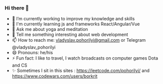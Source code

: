 ### Hi there 👋

<!--
**borkrit/borkrit** is a ✨ _special_ ✨ repository because its `README.md` (this file) appears on your GitHub profile.

Here are some ideas to get you started:
-->
- 🔭 I’m currently working to improve my knowledge and skills
- 🌱 I'm currently learning js and frameworks React/Angular/Vue
- 💬 Ask me about yoga and meditation
- 💬 Tell me something interesting about web development
- 📫 How to reach me: vladyslav.pohorilyi@gmail.com or Telegram @vladyslav_pohorilyi
- 😄 Pronouns: he/his
- ⚡ Fun fact: I like to travel, I watch broadcasts on computer games Dota and CS 
- ✨ Sometimes I sit in this sites : https://leetcode.com/pohorilyi/ and  https://www.codewars.com/users/borkrit
